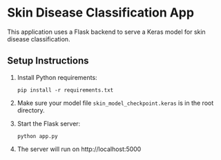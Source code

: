 
# Skin Disease Classification App

This application uses a Flask backend to serve a Keras model for skin disease classification.

## Setup Instructions

1. Install Python requirements:
   ```
   pip install -r requirements.txt
   ```

2. Make sure your model file `skin_model_checkpoint.keras` is in the root directory.

3. Start the Flask server:
   ```
   python app.py
   ```

4. The server will run on http://localhost:5000
